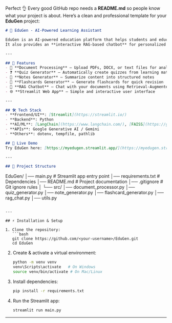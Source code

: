 Perfect 👌 Every good GitHub repo needs a **README.md** so people know what your project is about.
Here’s a clean and professional template for your **EduGen** project:

```markdown
# 📘 EduGen - AI-Powered Learning Assistant  

EduGen is an AI-powered education platform that helps students and educators generate **quizzes, notes, and flashcards** from uploaded documents.  
It also provides an **interactive RAG-based chatbot** for personalized learning.  

---

## 🚀 Features
- 📄 **Document Processing** – Upload PDFs, DOCX, or text files for analysis  
- ❓ **Quiz Generator** – Automatically create quizzes from learning material  
- 📝 **Notes Generator** – Summarize content into structured notes  
- 🎴 **Flashcards Generator** – Generate flashcards for quick revision  
- 🤖 **RAG Chatbot** – Chat with your documents using Retrieval-Augmented Generation (RAG)  
- 🌐 **Streamlit Web App** – Simple and interactive user interface  

---

## 🛠️ Tech Stack
- **Frontend/UI**: [Streamlit](https://streamlit.io/)  
- **Backend**: Python  
- **AI/ML**: [LangChain](https://www.langchain.com/), [FAISS](https://github.com/facebookresearch/faiss)  
- **APIs**: Google Generative AI / Gemini  
- **Others**: dotenv, tempfile, pathlib  

## 🚀 Live Demo  
Try EduGen here: [https://myedugen.streamlit.app/](https://myedugen.streamlit.app/)

---

## 📂 Project Structure
```

EduGen/
│── main.py                # Streamlit app entry point
│── requirements.txt       # Dependencies
│── README.md              # Project documentation
│── .gitignore             # Git ignore rules
│
└── src/
│── document\_processor.py
│── quiz\_generator.py
│── note\_generator.py
│── flashcard\_generator.py
│── rag\_chat.py
│── utils.py

````

---

## ⚡ Installation & Setup

1. Clone the repository:
   ```bash
   git clone https://github.com/<your-username>/EduGen.git
   cd EduGen
````

2. Create & activate a virtual environment:

   ```bash
   python -m venv venv
   venv\Scripts\activate   # On Windows
   source venv/bin/activate # On Mac/Linux
   ```

3. Install dependencies:

   ```bash
   pip install -r requirements.txt
   ```

4. Run the Streamlit app:

   ```bash
   streamlit run main.py
   ```

---


  
